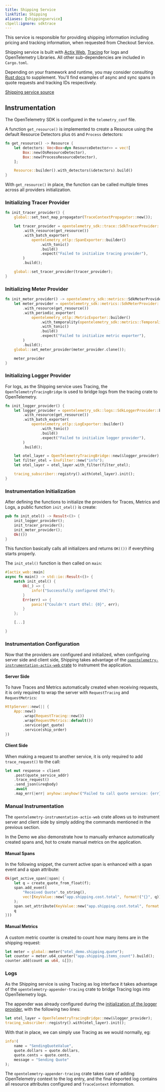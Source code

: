```yaml
---
title: Shipping Service
linkTitle: Shipping
aliases: [shippingservice]
cSpell:ignore: sdktrace
---
```


This service is responsible for providing shipping information including pricing
and tracking information, when requested from Checkout Service.

Shipping service is built with [Actix Web](https://actix.rs/),
[Tracing](https://tracing.rs/) for logs and OpenTelemetry Libraries. All other
sub-dependencies are included in `Cargo.toml`.

Depending on your framework and runtime, you may consider consulting
[Rust docs](/docs/languages/rust/) to supplement. You'll find examples of async
and sync spans in quote requests and tracking IDs respectively.

[Shipping service source](https://github.com/open-telemetry/opentelemetry-demo/blob/main/src/shipping/)

## Instrumentation

The OpenTelemetry SDK is configured in the `telemetry_conf` file.

A function `get_resource()` is implemented to create a Resource using the
default Resource Detectors plus `OS` and `Process` detectors:

```rust
fn get_resource() -> Resource {
    let detectors: Vec<Box<dyn ResourceDetector>> = vec![
        Box::new(OsResourceDetector),
        Box::new(ProcessResourceDetector),
    ];

    Resource::builder().with_detectors(&detectors).build()
}
```

With `get_resource()` in place, the function can be called multiple times across
all providers initialization.

### Initializing Tracer Provider

```rust
fn init_tracer_provider() {
    global::set_text_map_propagator(TraceContextPropagator::new());

    let tracer_provider = opentelemetry_sdk::trace::SdkTracerProvider::builder()
        .with_resource(get_resource())
        .with_batch_exporter(
            opentelemetry_otlp::SpanExporter::builder()
                .with_tonic()
                .build()
                .expect("Failed to initialize tracing provider"),
        )
        .build();

    global::set_tracer_provider(tracer_provider);
}
```

### Initializing Meter Provider

```rust
fn init_meter_provider() -> opentelemetry_sdk::metrics::SdkMeterProvider {
    let meter_provider = opentelemetry_sdk::metrics::SdkMeterProvider::builder()
        .with_resource(get_resource())
        .with_periodic_exporter(
            opentelemetry_otlp::MetricExporter::builder()
                .with_temporality(opentelemetry_sdk::metrics::Temporality::Delta)
                .with_tonic()
                .build()
                .expect("Failed to initialize metric exporter"),
        )
        .build();
    global::set_meter_provider(meter_provider.clone());

    meter_provider
}
```

### Initializing Logger Provider

For logs, as the Shipping service uses Tracing, the `OpenTelemetryTracingBridge`
is used to bridge logs from the tracing crate to OpenTelemetry.

```rust
fn init_logger_provider() {
    let logger_provider = opentelemetry_sdk::logs::SdkLoggerProvider::builder()
        .with_resource(get_resource())
        .with_batch_exporter(
            opentelemetry_otlp::LogExporter::builder()
                .with_tonic()
                .build()
                .expect("Failed to initialize logger provider"),
        )
        .build();

    let otel_layer = OpenTelemetryTracingBridge::new(&logger_provider);
    let filter_otel = EnvFilter::new("info");
    let otel_layer = otel_layer.with_filter(filter_otel);

    tracing_subscriber::registry().with(otel_layer).init();
}
```

### Instrumentation Initialization

After defining the functions to initialize the providers for Traces, Metrics and
Logs, a public function `init_otel()` is create:

```rust
pub fn init_otel() -> Result<()> {
    init_logger_provider();
    init_tracer_provider();
    init_meter_provider();
    Ok(())
}
```

This function basically calls all initializers and returns `OK(())` if
everything starts properly.

The `init_otel()` function is then called on `main`:

```rust
#[actix_web::main]
async fn main() -> std::io::Result<()> {
    match init_otel() {
        Ok(_) => {
            info!("Successfully configured OTel");
        }
        Err(err) => {
            panic!("Couldn't start OTel: {0}", err);
        }
    };

    [...]

}
```

### Instrumentation Configuration

Now that the providers are configured and initialized, when configuring server
side and client side, Shipping takes advantage of the
[`opentelemetry-instrumentation-actix-web` crate](https://crates.io/crates/opentelemetry-instrumentation-actix-web)
to instrument the application.

#### Server Side

To have Traces and Metrics automatically created when receiving requests, it is
only required to wrap the server with `RequestTracing` and `RequestMetrics`:

```rust
HttpServer::new(|| {
    App::new()
        .wrap(RequestTracing::new())
        .wrap(RequestMetrics::default())
        .service(get_quote)
        .service(ship_order)
})
```

#### Client Side

When making a request to another service, it is only required to add
`trace_request()` to the call:

```rust
let mut response = client
    .post(quote_service_addr)
    .trace_request()
    .send_json(&reqbody)
    .await
    .map_err(|err| anyhow::anyhow!("Failed to call quote service: {err}"))?;
```

### Manual Instrumentation

The `opentelemetry-instrumentation-actix-web` crate allows us to instrument
server and client side by simply adding the commands mentioned in the previous
section.

In the Demo we also demonstrate how to manually enhance automatically created
spans and, hot to create manual metrics on the application.

#### Manual Spans

In the following snippet, the current active span is enhanced with a span event
and a span attribute:

```rust
Ok(get_active_span(|span| {
    let q = create_quote_from_float(f);
    span.add_event(
        "Received Quote".to_string(),
        vec![KeyValue::new("app.shipping.cost.total", format!("{}", q))],
    );
    span.set_attribute(KeyValue::new("app.shipping.cost.total", format!("{}", q)));
    q
}))
```

#### Manual Metrics

A custom metric counter is created to count how many items are in the shipping
request:

```rust
let meter = global::meter("otel_demo.shipping.quote");
let counter = meter.u64_counter("app.shipping.items_count").build();
counter.add(count as u64, &[]);
```

### Logs

As the Shipping service is using Tracing as log interface it takes advantage of
the `opentelemetry-appender-tracing` crate to bridge Tracing logs into
OpenTelemetry logs.

The appender was already configured during the
[initialization of the logger provider](#initializing-logger-provider), with the
following two lines:

```rust
let otel_layer = OpenTelemetryTracingBridge::new(&logger_provider);
tracing_subscriber::registry().with(otel_layer).init();
```

With that in place, we can simply use Tracing as we would normally, eg:

```rust
info!(
    name = "SendingQuoteValue",
    quote.dollars = quote.dollars,
    quote.cents = quote.cents,
    message = "Sending Quote"
);
```

The `opentelemetry-appender-tracing` crate takes care of adding OpenTelemetry
context to the log entry, and the final exported log contains all resource
attributes configured and `TraceContext` information.
